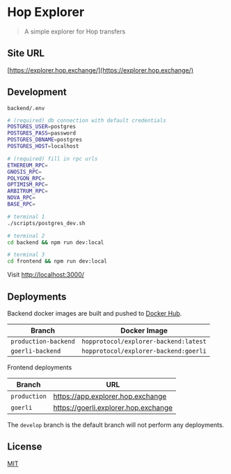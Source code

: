 # Hop Explorer

> A simple explorer for Hop transfers

## Site URL

[https://explorer.hop.exchange/](https://explorer.hop.exchange/)

## Development

`backend/.env`

```sh
# (required) db connection with default credentials
POSTGRES_USER=postgres
POSTGRES_PASS=password
POSTGRES_DBNAME=postgres
POSTGRES_HOST=localhost

# (required) fill in rpc urls
ETHEREUM_RPC=
GNOSIS_RPC=
POLYGON_RPC=
OPTIMISM_RPC=
ARBITRUM_RPC=
NOVA_RPC=
BASE_RPC=
```

```sh
# terminal 1
./scripts/postgres_dev.sh

# terminal 2
cd backend && npm run dev:local

# terminal 3
cd frontend && npm run dev:local
```

Visit [http://localhost:3000/](http://localhost:3000/)

## Deployments

Backend docker images are built and pushed to [Docker Hub](https://hub.docker.com/r/hopprotocol/explorer-backend).

| Branch               | Docker Image
| ------------         | -------------------------------------
| `production-backend` | `hopprotocol/explorer-backend:latest`
| `goerli-backend`     | `hopprotocol/explorer-backend:goerli`

Frontend deployments

| Branch               | URL
| ------------         | -------------------------------------
| `production` | https://app.explorer.hop.exchange
| `goerli`     | https://goerli.explorer.hop.exchange

The `develop` branch is the default branch will not perform any deployments.

## License

[MIT](LICENSE)
